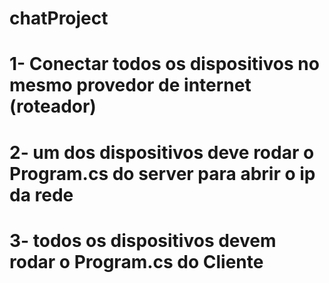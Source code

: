 # **chatProject**
# 1- Conectar todos os dispositivos no mesmo provedor de internet (roteador)
# 2- um dos dispositivos deve rodar o Program.cs do server para abrir o ip da rede 
# 3- todos os dispositivos devem rodar o Program.cs do Cliente
